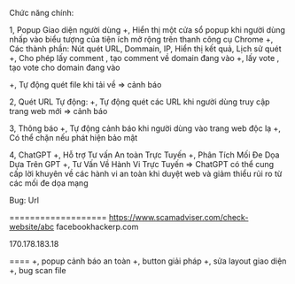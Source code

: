 Chức năng chính:

1, Popup Giao diện người dùng
+, Hiển thị một cửa sổ popup khi người dùng nhấp vào biểu tượng của tiện ích mở rộng trên thanh công cụ Chrome
+, Các thành phần: Nút quét URL, Dommain, IP, Hiển thị kết quả, Lịch sử quét
+, Cho phép lấy comment , tạo comment về domain đang vào
+, lấy vote , tạo vote cho domain đang vào

+, Tự động quét file khi tải về => cảnh báo

2, Quét URL Tự động: 
+, Tự động quét các URL khi người dùng truy cập trang web mới => cảnh báo

3, Thông báo
+, Tự động cảnh báo khi người dùng vào trang web độc lạ
+, Có thể chặn nếu phát hiện bảo mật

4, ChatGPT
+, Hỗ trợ Tư vấn An toàn Trực Tuyến
+, Phân Tích Mối Đe Dọa Dựa Trên GPT
+, Tư Vấn Về Hành Vi Trực Tuyến => ChatGPT có thể cung cấp lời khuyên về các hành vi an toàn khi duyệt web và giảm thiểu rủi ro từ các mối đe dọa mạng


Bug: 
Url


===================
https://www.scamadviser.com/check-website/abc
facebookhackerp.com

170.178.183.18

==== 
+, popup cảnh báo an toàn
+, button giải pháp 
+, sửa layout giao diện
+, bug scan file